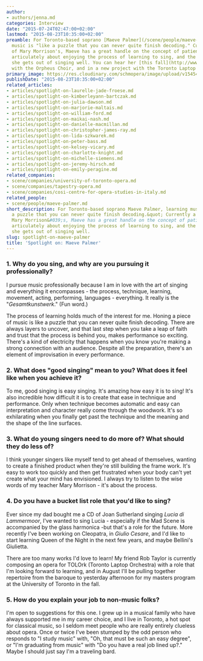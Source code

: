 ```yaml
---
author:
- authors/jenna.md
categories: Interview
date: "2015-07-24T02:47:00+02:00"
lastmod: "2015-08-23T10:35:00+02:00"
preamble: For Toronto-based soprano [Maeve Palmer](/scene/people/maeve-palmer/), learning
  music is "like a puzzle that you can never quite finish decoding." Currently a student
  of Mary Morrison's, Maeve has a great handle on the concept of patience. She writes
  articulately about enjoying the process of learning to sing, and the excitement
  she gets out of singing well. You can hear her [this fall](http://www.maevepalmer.com/schedule.html)
  with the Orpheus Choir, and in a new project with the Toronto Laptop Orchestra (!).
primary_image: https://res.cloudinary.com/schmopera/image/upload/v1545409169/media/webhook-uploads/1437698627009/MP193Square.jpg.jpg
publishDate: "2015-08-23T10:35:00+02:00"
related_articles:
- articles/spotlight-on-laurelle-jade-froese.md
- articles/spotlight-on-kimberleyann-bartczak.md
- articles/spotlight-on-julia-dawson.md
- articles/spotlight-on-marjorie-maltais.md
- articles/spotlight-on-william-ford.md
- articles/spotlight-on-maikai-nash.md
- articles/spotlight-on-danielle-macmillan.md
- articles/spotlight-on-christopher-james-ray.md
- articles/spotlight-on-lida-szkwarek.md
- articles/spotlight-on-peter-bass.md
- articles/spotlight-on-kelsey-vicary.md
- articles/spotlight-on-charlotte-knight.md
- articles/spotlight-on-michelle-siemens.md
- articles/spotlight-on-jeremy-hirsch.md
- articles/spotlight-on-emily-peragine.md
related_companies:
- scene/companies/university-of-toronto-opera.md
- scene/companies/tapestry-opera.md
- scene/companies/cosi-centre-for-opera-studies-in-italy.md
related_people:
- scene/people/maeve-palmer.md
short_description: For Toronto-based soprano Maeve Palmer, learning music is &quot;like
  a puzzle that you can never quite finish decoding.&quot; Currently a student of
  Mary Morrison&#039;s, Maeve has a great handle on the concept of patience. She writes
  articulately about enjoying the process of learning to sing, and the excitement
  she gets out of singing well.
slug: spotlight-on-maeve-palmer
title: 'Spotlight on: Maeve Palmer'
---
```


### 1. Why do you sing, and why are you pursuing it professionally?

I pursue music professionally because I am in love with the art of singing and everything it encompasses - the process, technique, learning, movement, acting, performing, languages - everything. It really is the "*Gesamtkunstwerk*." (Fun word.)

The process of learning holds much of the interest for me. Honing a piece of music is like a puzzle that you can never quite finish decoding. There are always layers to uncover, and that last step when you take a leap of faith and trust that the process is behind you, makes performance so exciting. There's a kind of electricity that happens when you know you're making a strong connection with an audience. Despite all the preparation, there's an element of improvisation in every performance.

### 2. What does "good singing" mean to you? What does it feel like when you achieve it?

To me, good singing is easy singing. It's amazing how easy it is to sing! It's also incredible how difficult it is to create that ease in technique and performance. Only when technique becomes automatic and easy can interpretation and character really come through the woodwork. It's so exhilarating when you finally get past the technique and the meaning and the shape of the line surfaces.

### 3. What do young singers need to do more of? What should they do less of? 

I think younger singers like myself tend to get ahead of themselves, wanting to create a finished product when they're still building the frame work. It's easy to work too quickly and then get frustrated when your body can't yet create what your mind has envisioned. I always try to listen to the wise words of my teacher Mary Morrison - it's about the process. 

### 4. Do you have a bucket list role that you'd like to sing? 

Ever since my dad bought me a CD of Joan Sutherland singing *Lucia di Lammermoor*, I've wanted to sing Lucia - especially if the Mad Scene is accompanied by the glass harmonica -but that's a role for the future. More recently I've been working on Cleopatra, in *Giulio Cesare*, and I'd like to start learning Queen of the Night in the next few years, and maybe Bellini's Giulietta.

There are too many works I'd love to learn! My friend Rob Taylor is currently composing an opera for TOLOrk (Toronto Laptop Orchestra) with a role that I'm looking forward to learning, and in August I'll be pulling together repertoire from the baroque to yesterday afternoon for my masters program at the University of Toronto in the fall.

### 5. How do you explain your job to non-music folks? 

I'm open to suggestions for this one. I grew up in a musical family who have always supported me in my career choice, and I live in Toronto, a hot spot for classical music, so I seldom meet people who are really entirely clueless about opera. Once or twice I've been stumped by the odd person who responds to "I study music" with, "Oh, that must be such an easy degree", or "I'm graduating from music" with "Do you have a real job lined up?."  Maybe I should just say I'm a traveling bard.
